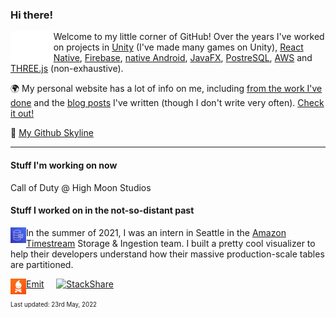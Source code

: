 ### Hi there! 
<img align="left" src="https://github.com/andersonaddo/andersonaddo/blob/master/media/hello.gif" height="50" />

Welcome to my little corner of GitHub!
Over the years I've worked on projects in [Unity](https://unity.com/) (I've made many games on Unity), [React Native](https://reactnative.dev/), [Firebase](https://firebase.google.com/), [native Android](https://developer.android.com/studio), [JavaFX](https://openjfx.io/), [PostreSQL](https://www.postgresql.org/), [AWS](https://aws.amazon.com/) and [THREE.js](https://threejs.org/) (non-exhaustive).

🌍 My personal website has a lot of info on me, including [from the work I've done](https://www.loadingdeveloper.com/my-work/) and the [blog posts](https://www.loadingdeveloper.com/blog/) I've written (though I don't write very often). [Check it out!](https://www.loadingdeveloper.com)

🌃 [My Github Skyline](https://skyline.github.com/andersonaddo/)

---

#### Stuff I'm working on now

Call of Duty @ High Moon Studios

#### Stuff I worked on in the not-so-distant past
<img align="left" src="https://github.com/andersonaddo/andersonaddo/blob/master/media/timestream.png" height="25" />

In the summer of 2021, I was an intern in Seattle in the [Amazon Timestream](https://aws.amazon.com/timestream/) Storage & Ingestion team. I built a pretty cool  visualizer to help their developers understand how their massive production-scale tables are partitioned.

<img align="left" src="https://github.com/andersonaddo/andersonaddo/blob/master/media/emit.png" height="25" />

[Emit](https://getemit.com) &nbsp; &nbsp; [![StackShare](https://img.shields.io/badge/check%20out-our%20stack-orange?style=flat-square)](https://stackshare.io/emit/emit)


<sup><sub>Last updated: 23rd May, 2022</sub></sup>
